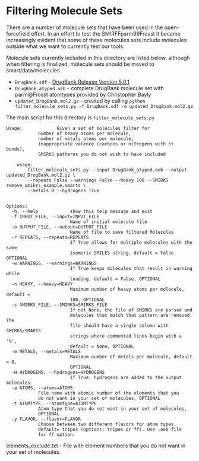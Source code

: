 # Filtering Molecule Sets

There are a number of molecule sets that have been used in the open-forcefield effort. 
In an effort to test the SMIRFFparm99Frosst it became increasingly evident that some of these molecules sets include molecules outside what we want to currently test our tools. 

Molecule sets currently included in this directory are listed below, although when filtering is finalized, molecule sets should be moved to smart/data/molecules 

* `DrugBank.sdf` - [DrugBank Release Version 5.0.1](http://www.drugbank.ca/releases/latest)
* `DrugBank_atyped.oeb` - complete DrugBank molecule set with parm@Frosst atomtypes provided by Christopher Bayly
* `updated_DrugBank.mol2.gz` - created by calling `python filter_molecule_sets.py -f DrugBank.sdf -o updated_DrugBank.mol2.gz`

The main script for this directory is `filter_molecule_sets.py` 

```
Usage:             Given a set of molecules filter for
            number of heavy atoms per molecule,
            number of metals atoms per molecule,
            inappropriate valence (carbons or nitrogens with 5+ bonds),
            SMIRKS patterns you do not wish to have included

    usage:
        filter_molecule_sets.py --input DrugBank_atyped.oeb --output updated_DrugBank.mol2.gz \
        --repeats False --warnings False --heavy 100 --SMIRKS remove_smikrs_example.smarts \
        --metals 0 --hydrogens True
    

Options:
  -h, --help            show this help message and exit
  -f INPUT_FILE, --input=INPUT_FILE
                        Name of initial molecule file
  -o OUTPUT_FILE, --output=OUTPUT_FILE
                        Name of file to save filtered Molecules
  -r REPEATS, --repeats=REPEATS
                        If True allows for multiple molecules with the same
                        isomeric SMILES string, default = False OPTIONAL
  -w WARNINGS, --warnings=WARNINGS
                        If True keeps molecules that result in warning while
                        loading, default = False, OPTIONAL
  -n HEAVY, --heavy=HEAVY
                        Maximum number of heavy atoms per molecule, default =
                        100, OPTIONAL
  -s SMIRKS_FILE, --SMIRKS=SMIRKS_FILE
                        If not None, the file of SMIRKS are parsed and
                        molecules that match that pattern are removed. The
                        file should have a single column with SMIRKS/SMARTS
                        strings where commented lines begin with a '%',
                        default = None, OPTIONAL
  -m METALS, --metals=METALS
                        Maximum number of metals per molecule, default = 0,
                        OPTIONAL
  -H HYDROGENS, --hydrogens=HYDROGENS
                        If True, hydrogens are added to the output molecules
  -a ATOMS, --atoms=ATOMS
			File name with atomic number of the elements that you
			do not want in your set of molecules, OPTIONAL
  -t ATOMTYPE, --atomtype=ATOMTYPE
			Atom type that you do not want in your set of molecules,
			OPTIONAL
  -y FLAVOR, --flavor=FLAVOR
			Choose between two different flavors for atom types, 
			default= tripos (options: tripos or ff). Use .oeb file
			for ff option.
```

elements_exclude.txt - File with element numbers that you do not want in your
set of molecules.
